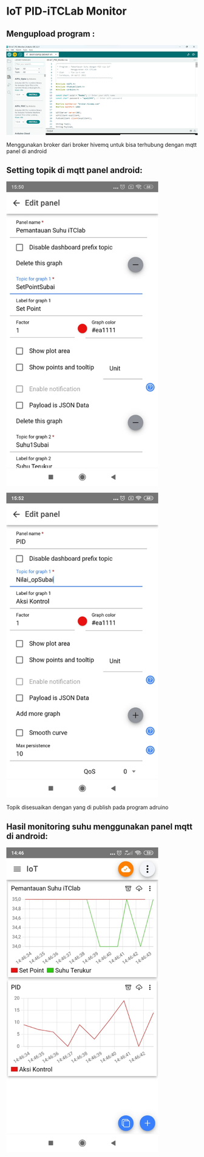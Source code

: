 
# IoT PID-iTCLab Monitor

## Mengupload program  :

<p>
  <img src="https://github.com/subaaaiii/Mikrokontroller/blob/main/IoT%20PID-iTCLab%20Monitor/program.png" alt="" class="img-responsive" width="700">
</p>
<p>Menggunakan broker dari broker hivemq untuk bisa terhubung dengan mqtt panel di android</p>

## Setting topik di mqtt panel android:

<p>
  <img src="https://github.com/subaaaiii/Mikrokontroller/blob/main/IoT%20PID-iTCLab%20Monitor/topik.jpg" alt="" class="img-responsive" width="400">
</p>
<p>
  <img src="https://github.com/subaaaiii/Mikrokontroller/blob/main/IoT%20PID-iTCLab%20Monitor/topik2.jpg" alt="" class="img-responsive" width="400">
</p>
<p>Topik disesuaikan dengan yang di publish pada program adruino</p>

## Hasil monitoring suhu menggunakan panel mqtt di android:

<p>
  <img src="https://github.com/subaaaiii/Mikrokontroller/blob/main/IoT%20PID-iTCLab%20Monitor/hasil.jpg" alt="" class="img-responsive" width="400">
</p>


